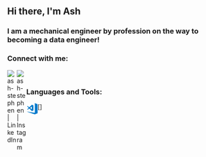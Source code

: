 <!--- The below is used to add a GIF --->
<!--- ![Created GIF](https://github.com/ALS-Engineer/ALS-Engineer/blob/master/gi.gif?raw=true) --->

<!--- The below is used to add LATEX Equations --->
<!--- <img src="https://render.githubusercontent.com/render/math?math=e^{i \pi} = \text{Hello World}"> --->

## Hi there, I'm Ash 

### I am a mechanical engineer by profession on the way to becoming a data engineer!

### Connect with me:

[<img align="left" alt="ash-stephen | LinkedIn" width="22px" src="https://cdn.jsdelivr.net/npm/simple-icons@v3/icons/linkedin.svg" />][linkedin]
[<img align="left" alt="ash-stephen | Instagram" width="22px" src="https://cdn.jsdelivr.net/npm/simple-icons@v3/icons/instagram.svg" />][instagram]

<br />

### Languages and Tools:
[<img align="left" alt="SolidWorks" width="26px" src="https://raw.githubusercontent.com/github/explore/80688e429a7d4ef2fca1e82350fe8e3517d3494d/topics/visual-studio-code/visual-studio-code.png" />]

[linkedin]: https://linkedin.com/in/ash-stephen
[instagram]: https://instagram.com/livin_ash

<br />
<br />
